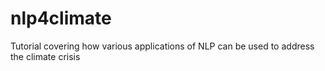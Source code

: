 # nlp4climate
Tutorial covering how various applications of NLP can be used to address the climate crisis
